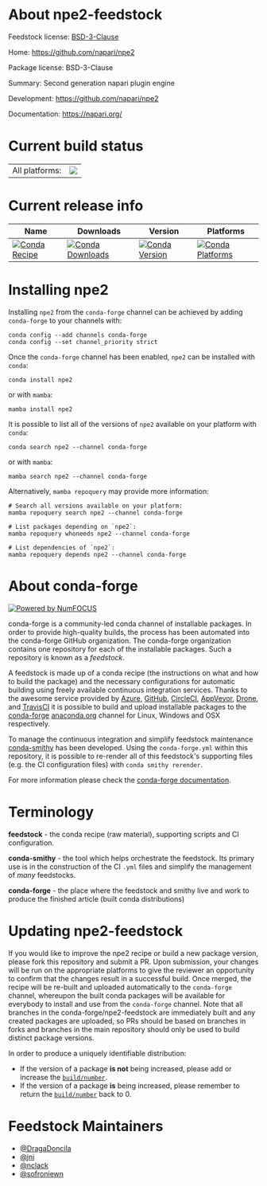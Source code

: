 About npe2-feedstock
====================

Feedstock license: [BSD-3-Clause](https://github.com/conda-forge/npe2-feedstock/blob/main/LICENSE.txt)

Home: https://github.com/napari/npe2

Package license: BSD-3-Clause

Summary: Second generation napari plugin engine

Development: https://github.com/napari/npe2

Documentation: https://napari.org/

Current build status
====================


<table><tr><td>All platforms:</td>
    <td>
      <a href="https://dev.azure.com/conda-forge/feedstock-builds/_build/latest?definitionId=14983&branchName=main">
        <img src="https://dev.azure.com/conda-forge/feedstock-builds/_apis/build/status/npe2-feedstock?branchName=main">
      </a>
    </td>
  </tr>
</table>

Current release info
====================

| Name | Downloads | Version | Platforms |
| --- | --- | --- | --- |
| [![Conda Recipe](https://img.shields.io/badge/recipe-npe2-green.svg)](https://anaconda.org/conda-forge/npe2) | [![Conda Downloads](https://img.shields.io/conda/dn/conda-forge/npe2.svg)](https://anaconda.org/conda-forge/npe2) | [![Conda Version](https://img.shields.io/conda/vn/conda-forge/npe2.svg)](https://anaconda.org/conda-forge/npe2) | [![Conda Platforms](https://img.shields.io/conda/pn/conda-forge/npe2.svg)](https://anaconda.org/conda-forge/npe2) |

Installing npe2
===============

Installing `npe2` from the `conda-forge` channel can be achieved by adding `conda-forge` to your channels with:

```
conda config --add channels conda-forge
conda config --set channel_priority strict
```

Once the `conda-forge` channel has been enabled, `npe2` can be installed with `conda`:

```
conda install npe2
```

or with `mamba`:

```
mamba install npe2
```

It is possible to list all of the versions of `npe2` available on your platform with `conda`:

```
conda search npe2 --channel conda-forge
```

or with `mamba`:

```
mamba search npe2 --channel conda-forge
```

Alternatively, `mamba repoquery` may provide more information:

```
# Search all versions available on your platform:
mamba repoquery search npe2 --channel conda-forge

# List packages depending on `npe2`:
mamba repoquery whoneeds npe2 --channel conda-forge

# List dependencies of `npe2`:
mamba repoquery depends npe2 --channel conda-forge
```


About conda-forge
=================

[![Powered by
NumFOCUS](https://img.shields.io/badge/powered%20by-NumFOCUS-orange.svg?style=flat&colorA=E1523D&colorB=007D8A)](https://numfocus.org)

conda-forge is a community-led conda channel of installable packages.
In order to provide high-quality builds, the process has been automated into the
conda-forge GitHub organization. The conda-forge organization contains one repository
for each of the installable packages. Such a repository is known as a *feedstock*.

A feedstock is made up of a conda recipe (the instructions on what and how to build
the package) and the necessary configurations for automatic building using freely
available continuous integration services. Thanks to the awesome service provided by
[Azure](https://azure.microsoft.com/en-us/services/devops/), [GitHub](https://github.com/),
[CircleCI](https://circleci.com/), [AppVeyor](https://www.appveyor.com/),
[Drone](https://cloud.drone.io/welcome), and [TravisCI](https://travis-ci.com/)
it is possible to build and upload installable packages to the
[conda-forge](https://anaconda.org/conda-forge) [anaconda.org](https://anaconda.org/)
channel for Linux, Windows and OSX respectively.

To manage the continuous integration and simplify feedstock maintenance
[conda-smithy](https://github.com/conda-forge/conda-smithy) has been developed.
Using the ``conda-forge.yml`` within this repository, it is possible to re-render all of
this feedstock's supporting files (e.g. the CI configuration files) with ``conda smithy rerender``.

For more information please check the [conda-forge documentation](https://conda-forge.org/docs/).

Terminology
===========

**feedstock** - the conda recipe (raw material), supporting scripts and CI configuration.

**conda-smithy** - the tool which helps orchestrate the feedstock.
                   Its primary use is in the construction of the CI ``.yml`` files
                   and simplify the management of *many* feedstocks.

**conda-forge** - the place where the feedstock and smithy live and work to
                  produce the finished article (built conda distributions)


Updating npe2-feedstock
=======================

If you would like to improve the npe2 recipe or build a new
package version, please fork this repository and submit a PR. Upon submission,
your changes will be run on the appropriate platforms to give the reviewer an
opportunity to confirm that the changes result in a successful build. Once
merged, the recipe will be re-built and uploaded automatically to the
`conda-forge` channel, whereupon the built conda packages will be available for
everybody to install and use from the `conda-forge` channel.
Note that all branches in the conda-forge/npe2-feedstock are
immediately built and any created packages are uploaded, so PRs should be based
on branches in forks and branches in the main repository should only be used to
build distinct package versions.

In order to produce a uniquely identifiable distribution:
 * If the version of a package **is not** being increased, please add or increase
   the [``build/number``](https://docs.conda.io/projects/conda-build/en/latest/resources/define-metadata.html#build-number-and-string).
 * If the version of a package **is** being increased, please remember to return
   the [``build/number``](https://docs.conda.io/projects/conda-build/en/latest/resources/define-metadata.html#build-number-and-string)
   back to 0.

Feedstock Maintainers
=====================

* [@DragaDoncila](https://github.com/DragaDoncila/)
* [@jni](https://github.com/jni/)
* [@nclack](https://github.com/nclack/)
* [@sofroniewn](https://github.com/sofroniewn/)

